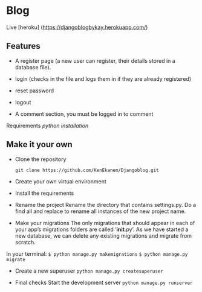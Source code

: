 # Blog

Live [heroku] (https://djangoblogbykay.herokuapp.com/)

## Features
- A register page (a new user can register, their details stored in a database file). 

- login (checks in the file and logs them in if they are already registered)

- reset password

- logout

- A comment section, you must be logged in to comment

Requirements
_python installation_

## Make it your own
- Clone the repository

    `git clone https://github.com/KenEkanem/Djangoblog.git`

- Create your own virtual environment

- Install the requirements

- Rename the project
Rename the directory that contains settings.py.
Do a find all and replace to rename all instances of the new project name.

- Make your migrations
The only migrations that should appear in each of your app’s migrations folders are called ‘__init__.py’. As we have started a new database, we can delete any existing migrations and migrate from scratch.

In your terminal:
    `$ python manage.py makemigrations`
    `$ python manage.py migrate`

- Create a new superuser
    `python manage.py createsuperuser`

- Final checks
Start the development server
    `python manage.py runserver`






